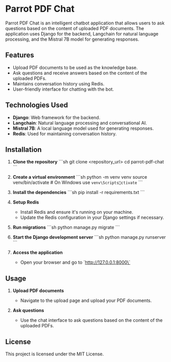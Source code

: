 
# Parrot PDF Chat

Parrot PDF Chat is an intelligent chatbot application that allows users to ask questions based on the content of uploaded PDF documents. The application uses Django for the backend, Langchain for natural language processing, and the Mistral 7B model for generating responses.

## Features

- Upload PDF documents to be used as the knowledge base.
- Ask questions and receive answers based on the content of the uploaded PDFs.
- Maintains conversation history using Redis.
- User-friendly interface for chatting with the bot.

## Technologies Used

- **Django**: Web framework for the backend.
- **Langchain**: Natural language processing and conversational AI.
- **Mistral 7B**: A local language model used for generating responses.
- **Redis**: Used for maintaining conversation history.

## Installation

1. **Clone the repository**
   \`\`\`sh
   git clone <repository_url>
   cd parrot-pdf-chat
   \`\`\`

2. **Create a virtual environment**
   \`\`\`sh
   python -m venv venv
   source venv/bin/activate  # On Windows use `venv\Scriptsctivate`
   \`\`\`

3. **Install the dependencies**
   \`\`\`sh
   pip install -r requirements.txt
   \`\`\`

4. **Setup Redis**
   - Install Redis and ensure it's running on your machine.
   - Update the Redis configuration in your Django settings if necessary.

5. **Run migrations**
   \`\`\`sh
   python manage.py migrate
   \`\`\`

6. **Start the Django development server**
   \`\`\`sh
   python manage.py runserver
   \`\`\`

7. **Access the application**
   - Open your browser and go to \`http://127.0.0.1:8000\`

## Usage

1. **Upload PDF documents**
   - Navigate to the upload page and upload your PDF documents.

2. **Ask questions**
   - Use the chat interface to ask questions based on the content of the uploaded PDFs.

## License

This project is licensed under the MIT License.

